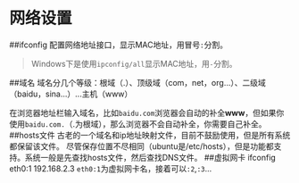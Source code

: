 网络设置
========
##ifconfig
配置网络地址接口，显示MAC地址，用冒号`:`分割。
>Windows下是使用`ipconfig/all`显示MAC地址，用`-`分割。

##域名
域名分几个等级：根域（.）、顶级域（com，net，org...）、二级域（baidu，sina...）...主机（www）

在浏览器地址栏输入域名，比如`baidu.com`浏览器会自动的补全**www**，但如果你使用`baidu.com.`（.为根域），那么浏览器不会自动补全，你需要自己补全。
##hosts文件
古老的一个域名和ip地址映射文件，目前不鼓励使用，但是所有系统都保留该文件。
尽管保存位置不尽相同（ubuntu是/etc/hosts），但是功能都支持。系统一般是先查找hosts文件，然后查找DNS文件。
##虚拟网卡
    ifconfig eth0:1 192.168.2.3
`eth0:1`为虚拟网卡名，接着可以`:2`,`:3`...

